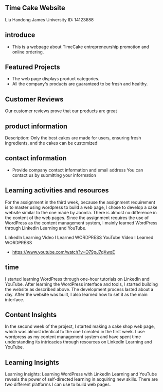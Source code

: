 ## Time Cake Website
Liu Handong
James University ID: 14123888

## introduce
- This is a webpage about TimeCake entrepreneurship promotion and online ordering.

## Featured Projects
- The web page displays product categories.
- All the company's products are guaranteed to be fresh and healthy.

## Customer Reviews
Our customer reviews prove that our products are great

## product information
Description: Only the best cakes are made for users, ensuring fresh ingredients, and the cakes can be customized

## contact information
- Provide company contact information and email address
    You can contact us by submitting your information


## Learning activities and resources
For the assignment in the third week, because the assignment requirement is to master using wordpress to build a web page, I chose to develop a cake website similar to the one made by Joomla. There is almost no difference in the content of the web pages. Since the assignment requires the use of WordPress as the content management system, I mainly learned WordPress through LinkedIn Learning and YouTube.

LinkedIn Learning Video I Learned WORDPRESS
YouTube Video I Learned WORDPRESS
- https://www.youtube.com/watch?v=O79pJ7qXwoE

## time
I started learning WordPress through one-hour tutorials on LinkedIn and YouTube. After learning the WordPress interface and tools, I started building the website as described above. The development process lasted about a day. After the website was built, I also learned how to set it as the main interface.

## Content Insights
In the second week of the project, I started making a cake shop web page, which was almost identical to the one I created in the first week. I use wordpress as my content management system and have spent time understanding its intricacies through resources on LinkedIn Learning and YouTube.

## Learning Insights
Learning Insights: Learning WordPress with LinkedIn Learning and YouTube reveals the power of self-directed learning in acquiring new skills. There are two different platforms I can use to build web pages.